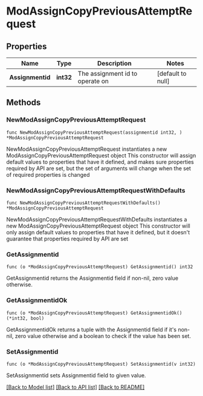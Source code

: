 # ModAssignCopyPreviousAttemptRequest

## Properties

Name | Type | Description | Notes
------------ | ------------- | ------------- | -------------
**Assignmentid** | **int32** | The assignment id to operate on | [default to null]

## Methods

### NewModAssignCopyPreviousAttemptRequest

`func NewModAssignCopyPreviousAttemptRequest(assignmentid int32, ) *ModAssignCopyPreviousAttemptRequest`

NewModAssignCopyPreviousAttemptRequest instantiates a new ModAssignCopyPreviousAttemptRequest object
This constructor will assign default values to properties that have it defined,
and makes sure properties required by API are set, but the set of arguments
will change when the set of required properties is changed

### NewModAssignCopyPreviousAttemptRequestWithDefaults

`func NewModAssignCopyPreviousAttemptRequestWithDefaults() *ModAssignCopyPreviousAttemptRequest`

NewModAssignCopyPreviousAttemptRequestWithDefaults instantiates a new ModAssignCopyPreviousAttemptRequest object
This constructor will only assign default values to properties that have it defined,
but it doesn't guarantee that properties required by API are set

### GetAssignmentid

`func (o *ModAssignCopyPreviousAttemptRequest) GetAssignmentid() int32`

GetAssignmentid returns the Assignmentid field if non-nil, zero value otherwise.

### GetAssignmentidOk

`func (o *ModAssignCopyPreviousAttemptRequest) GetAssignmentidOk() (*int32, bool)`

GetAssignmentidOk returns a tuple with the Assignmentid field if it's non-nil, zero value otherwise
and a boolean to check if the value has been set.

### SetAssignmentid

`func (o *ModAssignCopyPreviousAttemptRequest) SetAssignmentid(v int32)`

SetAssignmentid sets Assignmentid field to given value.



[[Back to Model list]](../README.md#documentation-for-models) [[Back to API list]](../README.md#documentation-for-api-endpoints) [[Back to README]](../README.md)


